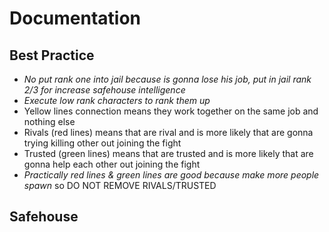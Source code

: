 # Documentation

## Best Practice

- _No put rank one into jail because is gonna lose his job, put in jail rank 2/3 for increase safehouse intelligence_
- _Execute low rank characters to rank them up_
- Yellow lines connection means they work together on the same job and nothing else
- Rivals (red lines) means that are rival and is more likely that are gonna trying killing other out joining the fight
- Trusted (green lines) means that are trusted and is more likely that are gonna help each other out joining the fight
- _Practically red lines & green lines are good because make more people spawn_  so DO NOT REMOVE RIVALS/TRUSTED

## Safehouse


